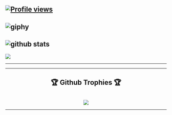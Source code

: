 
 [![Profile views](https://gpvc.arturio.dev/abdullahalemon2)](https://github.com/abdullahalemon2&color=c03546)
-----
![giphy](https://user-images.githubusercontent.com/77507222/106824690-8dd73a00-66ad-11eb-89e2-53e13ac6f594.gif)
-----
![github stats](https://github-readme-stats.vercel.app/api?username=abdullahalemon2&show_icons=true&include_all_commits=true&theme=chartreuse-dark&cache_seconds=3200)
-----
<img align="center" src="https://github-readme-stats.anuraghazra1.vercel.app/api/top-langs/?username=abdullahalemon2&layout=compact&theme=highcontrast" />

-----
----
<div align="center">  
     <h2>🏆 Github Trophies 🏆</h2> <br>
    <img src="https://github-profile-trophy.vercel.app/?username=abdullahalemon2&theme=dracula"/>   
</div>

-----
